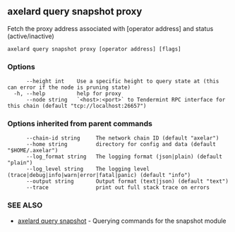 ## axelard query snapshot proxy

Fetch the proxy address associated with \[operator address\] and status (active/inactive)

```
axelard query snapshot proxy [operator address] [flags]
```

### Options

```
      --height int    Use a specific height to query state at (this can error if the node is pruning state)
  -h, --help          help for proxy
      --node string   `<host>:<port>` to Tendermint RPC interface for this chain (default "tcp://localhost:26657")
```

### Options inherited from parent commands

```
      --chain-id string     The network chain ID (default "axelar")
      --home string         directory for config and data (default "$HOME/.axelar")
      --log_format string   The logging format (json|plain) (default "plain")
      --log_level string    The logging level (trace|debug|info|warn|error|fatal|panic) (default "info")
      --output string       Output format (text|json) (default "text")
      --trace               print out full stack trace on errors
```

### SEE ALSO

- [axelard query snapshot](/cli-docs/v0_31_0/axelard_query_snapshot) - Querying commands for the snapshot module

